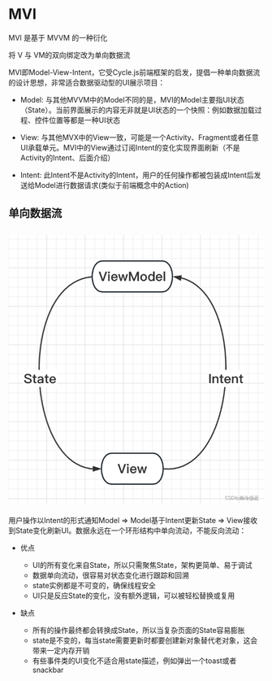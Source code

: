 # MVI

MVI 是基于 MVVM 的一种衍化

将 V 与 VM的双向绑定改为单向数据流

MVI即Model-View-Intent，它受Cycle.js前端框架的启发，提倡一种单向数据流的设计思想，非常适合数据驱动型的UI展示项目：

* Model:
  与其他MVVM中的Model不同的是，MVI的Model主要指UI状态（State）。当前界面展示的内容无非就是UI状态的一个快照：例如数据加载过程、控件位置等都是一种UI状态

* View:
  与其他MVX中的View一致，可能是一个Activity、Fragment或者任意UI承载单元。MVI中的View通过订阅Intent的变化实现界面刷新（不是Activity的Intent、后面介绍）

* Intent:
  此Intent不是Activity的Intent，用户的任何操作都被包装成Intent后发送给Model进行数据请求(类似于前端概念中的Action)

## 单向数据流


 ![images](mvi.png)
---------

用户操作以Intent的形式通知Model => Model基于Intent更新State => View接收到State变化刷新UI。数据永远在一个环形结构中单向流动，不能反向流动：



* 优点

  - UI的所有变化来自State，所以只需聚焦State，架构更简单、易于调试
  - 数据单向流动，很容易对状态变化进行跟踪和回溯
  - state实例都是不可变的，确保线程安全
  - UI只是反应State的变化，没有额外逻辑，可以被轻松替换或复用

* 缺点

  - 所有的操作最终都会转换成State，所以当复杂页面的State容易膨胀
  - state是不变的，每当state需要更新时都要创建新对象替代老对象，这会带来一定内存开销
  - 有些事件类的UI变化不适合用state描述，例如弹出一个toast或者snackbar
